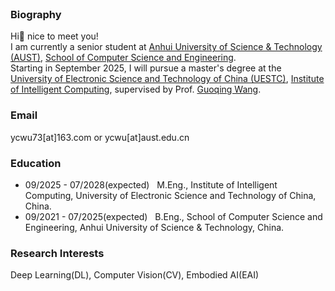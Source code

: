 <br>


### Biography


Hi👋 nice to meet you! \
I am currently a senior student at [Anhui University of Science & Technology (AUST)](https://www.aust.edu.cn/), [School of Computer Science and Engineering](https://jsj.aust.edu.cn/). \
Starting in September 2025, I will pursue a master's degree at the [University of Electronic Science and Technology of China (UESTC)](https://www.uestc.edu.cn/), [Institute of Intelligent Computing](https://icct.uestc.edu.cn/index.htm), supervised by Prof. [Guoqing Wang](https://faculty.uestc.edu.cn/wangguoqing2/zh_CN/index.htm). 


[//]: # ([CV-En]&#40;/assets/cv_en.pdf&#41; | [CV-中文]&#40;/assets/cv_zh.pdf&#41;)

### Email
ycwu73[at]163.com or ycwu[at]aust.edu.cn

### Education
- 09/2025 - 07/2028(expected) &nbsp; M.Eng., Institute of Intelligent Computing, University of Electronic Science and Technology of China, China.
- 09/2021 - 07/2025(expected) &nbsp; B.Eng., School of Computer Science and Engineering, Anhui University of Science & Technology, China.


### Research Interests
Deep Learning(DL), Computer Vision(CV), Embodied AI(EAI)

